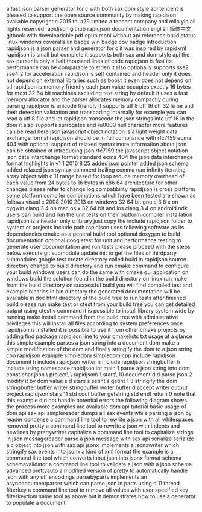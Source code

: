 a fast json parser generator for c with both sax dom style api tencent is pleased to support the open source community by making rapidjson available copyright c 2015 thl a29 limited a tencent company and milo yip all rights reserved rapidjson github rapidjson documentation english 简体中文 gitbook with downloadable pdf epub mobi without api reference build status linux windows coveralls lin badge win badge cov badge introduction rapidjson is a json parser and generator for c it was inspired by rapidxml rapidjson is small but complete it supports both sax and dom style api the sax parser is only a half thousand lines of code rapidjson is fast its performance can be comparable to strlen it also optionally supports sse2 sse4 2 for acceleration rapidjson is self contained and header only it does not depend on external libraries such as boost it even does not depend on stl rapidjson is memory friendly each json value occupies exactly 16 bytes for most 32 64 bit machines excluding text string by default it uses a fast memory allocator and the parser allocates memory compactly during parsing rapidjson is unicode friendly it supports utf 8 utf 16 utf 32 le be and their detection validation and transcoding internally for example you can read a utf 8 file and let rapidjson transcode the json strings into utf 16 in the dom it also supports surrogates and \u0000 null character more features can be read here json javascript object notation is a light weight data exchange format rapidjson should be in full compliance with rfc7159 ecma 404 with optional support of relaxed syntax more information about json can be obtained at introducing json rfc7159 the javascript object notation json data interchange format standard ecma 404 the json data interchange format highlights in v1 1 2016 8 25 added json pointer added json schema added relaxed json syntax comment trailing comma nan infinity iterating array object with c 11 range based for loop reduce memory overhead of each value from 24 bytes to 16 bytes in x86 64 architecture for other changes please refer to change log compatibility rapidjson is cross platform some platform compiler combinations which have been tested are shown as follows visual c 2008 2010 2013 on windows 32 64 bit gnu c 3 8 x on cygwin clang 3 4 on mac os x 32 64 bit and ios clang 3 4 on android ndk users can build and run the unit tests on their platform compiler installation rapidjson is a header only c library just copy the include rapidjson folder to system or projects include path rapidjson uses following software as its dependencies cmake as a general build tool optional doxygen to build documentation optional googletest for unit and performance testing to generate user documentation and run tests please proceed with the steps below execute git submodule update init to get the files of thirdparty submodules google test create directory called build in rapidjson source directory change to build directory and run cmake command to configure your build windows users can do the same with cmake gui application on windows build the solution found in the build directory on linux run make from the build directory on successful build you will find compiled test and example binaries in bin directory the generated documentation will be available in doc html directory of the build tree to run tests after finished build please run make test or ctest from your build tree you can get detailed output using ctest v command it is possible to install library system wide by running make install command from the build tree with administrative privileges this will install all files according to system preferences once rapidjson is installed it is possible to use it from other cmake projects by adding find package rapidjson line to your cmakelists txt usage at a glance this simple example parses a json string into a document dom make a simple modification of the dom and finally stringify the dom to a json string cpp rapidjson example simpledom simpledom cpp include rapidjson document h include rapidjson writer h include rapidjson stringbuffer h include using namespace rapidjson int main 1 parse a json string into dom const char json \ project\ \ rapidjson\ \ stars\ 10 document d d parse json 2 modify it by dom value s d stars s setint s getint 1 3 stringify the dom stringbuffer buffer writer stringbuffer writer buffer d accept writer output project rapidjson stars 11 std cout buffer getstring std endl return 0 note that this example did not handle potential errors the following diagram shows the process more examples are available dom api tutorial basic usage of dom api sax api simplereader dumps all sax events while parsing a json by reader condense a command line tool to rewrite a json with all whitespaces removed pretty a command line tool to rewrite a json with indents and newlines by prettywriter capitalize a command line tool to capitalize strings in json messagereader parse a json message with sax api serialize serialize a c object into json with sax api jsonx implements a jsonxwriter which stringify sax events into jsonx a kind of xml format the example is a command line tool which converts input json into jsonx format schema schemavalidator a command line tool to validate a json with a json schema advanced prettyauto a modified version of pretty to automatically handle json with any utf encodings parsebyparts implements an asyncdocumentparser which can parse json in parts using c 11 thread filterkey a command line tool to remove all values with user specified key filterkeydom same tool as above but it demonstrates how to use a generator to populate a document